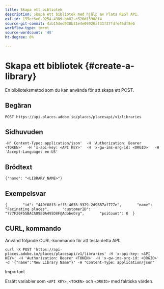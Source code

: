 ```yaml
---
title: Skapa ett bibliotek
description: Skapa ett bibliotek med hjälp av Plats REST API.
exl-id: 155cc6e6-9254-4389-bb02-e526d15908f4
source-git-commit: 4ab15ded930b31e4e06920af31f37fdfe45df8eb
workflow-type: tm+mt
source-wordcount: '48'
ht-degree: 0%

---
```


# Skapa ett bibliotek {#create-a-library}

En biblioteksmetod som du kan använda för att skapa ett POST.

## Begäran

```text
POST https://api-places.adobe.io/places/placesapi/v1/libraries
```

## Sidhuvuden

```text
-H' Content-Type: application/json'  -H 'Authorization: Bearer <TOKEN>'  -H 'x-api-key: <API KEY>'  -H 'x-gw-ims-org-id: <ORGID>'  -H 'Accept-Language: en-US'
```

## Brödtext

```text
{"name": "<LIBRARY_NAME>"}
```

## Exempelsvar

```text
{       "id": "449f08f3-eff5-4658-9329-2d9687af777e",       "name": "Facinating places",      "customerID": "777F20F55BACA09E0A495D8F@AdobeOrg",       "poiCount": 0  }
```

## CURL, kommando

Använd följande CURL-kommando för att testa detta API:

```text
curl -X POST 'https://api-places.adobe.io/places/placesapi/v1/libraries' -H 'x-api-key: <API KEY>' -H 'Authorization: Bearer <TOKEN>' -H 'x-gw-ims-org-id: <ORGID>' -d '{"name":"New Library Name"}' -H "Content-Type: application/json"
```

>[!IMPORTANT]
>
>Ersätt variabler som `<API KEY>`, `<TOKEN>` och `<ORGID>` med faktiska värden.
